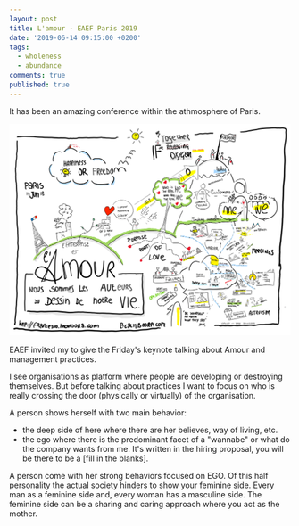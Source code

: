 ```yaml
---
layout: post
title: L'amour - EAEF Paris 2019
date: '2019-06-14 09:15:00 +0200'
tags:
  - wholeness
  - abundance
comments: true
published: true
---
```


It has been an amazing conference within the athmosphere of Paris.

![The presentation](/assets/lamour-paris.png)

EAEF invited my to give the Friday's keynote talking about Amour and management practices.

I see organisations as platform where people are developing or destroying themselves. But before talking about practices I want to focus on who is really crossing the door (physically or virtually) of the organisation.

A person shows herself with two main behavior:
- the deep side of here where there are her believes, way of living, etc.
- the ego where there is the predominant facet of a "wannabe" or what do the company wants from me. It's written in the hiring proposal, you will be there to be a [fill in the blanks].

A person come with her strong behaviors focused on EGO. Of this half personality the actual society hinders to show your feminine side. Every man as a feminine side and, every woman has a masculine side. The feminine side can be a sharing and caring approach where you act as the mother.




